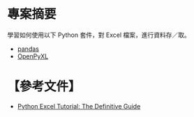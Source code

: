 # 專案摘要

學習如何使用以下 Python 套件，對 Excel 檔案，進行資料存／取。

 - [pandas](https://pandas.pydata.org/pandas-docs/stable/generated/pandas.DataFrame.to_excel.html)
 - [OpenPyXL](https://openpyxl.readthedocs.io/en/default/tutorial.html#create-a-workbook)
 
# 【參考文件】

 - [Python Excel Tutorial: The Definitive Guide](https://www.datacamp.com/community/tutorials/python-excel-tutorial)